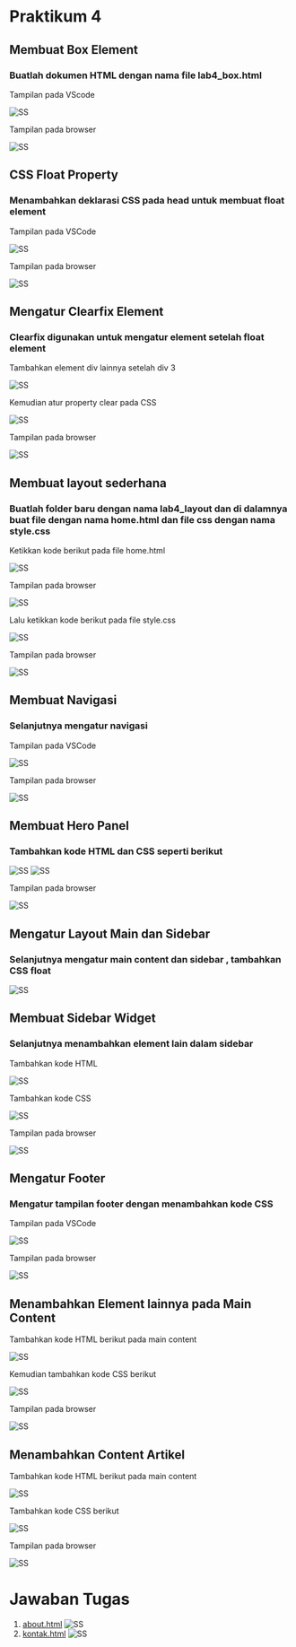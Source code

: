 # Praktikum 4
## Membuat Box Element
### Buatlah dokumen HTML dengan nama file lab4_box.html

Tampilan pada VScode

![SS](https://github.com/heynis10/Lab4Web/blob/master/ss1.png)

Tampilan pada browser

![SS](https://github.com/heynis10/Lab4Web/blob/master/ss2.png)

## CSS Float Property
### Menambahkan deklarasi CSS pada head untuk membuat float element

Tampilan pada VSCode

![SS](https://github.com/heynis10/Lab4Web/blob/master/ss3.png)

Tampilan pada browser 

![SS](https://github.com/heynis10/Lab4Web/blob/master/ss4.png)

## Mengatur Clearfix Element
### Clearfix digunakan untuk mengatur element setelah float element

Tambahkan element div lainnya setelah div 3 

![SS](https://github.com/heynis10/Lab4Web/blob/master/ss5.png)

Kemudian atur property clear pada CSS

![SS](https://github.com/heynis10/Lab4Web/blob/master/ss6.png)

Tampilan pada browser

![SS](https://github.com/heynis10/Lab4Web/blob/master/ss7.png)

## Membuat layout sederhana
### Buatlah folder baru dengan nama lab4_layout dan di dalamnya buat file dengan nama home.html dan file css dengan nama style.css

Ketikkan kode berikut pada file home.html

![SS](https://github.com/heynis10/Lab4Web/blob/master/ss8.png)

Tampilan pada browser 

![SS](https://github.com/heynis10/Lab4Web/blob/master/ss9.png)

Lalu ketikkan kode berikut pada file style.css

![SS](https://github.com/heynis10/Lab4Web/blob/master/ss10.png)

Tampilan pada browser

![SS](https://github.com/heynis10/Lab4Web/blob/master/ss11.png)

## Membuat Navigasi
### Selanjutnya mengatur navigasi

Tampilan pada VSCode

![SS](https://github.com/heynis10/Lab4Web/blob/master/ss12.png)

Tampilan pada browser

![SS](https://github.com/heynis10/Lab4Web/blob/master/ss13.png)

## Membuat Hero Panel
### Tambahkan kode HTML dan CSS seperti berikut

![SS](https://github.com/heynis10/Lab4Web/blob/master/ss14.png)
![SS](https://github.com/heynis10/Lab4Web/blob/master/ss15.png)

Tampilan pada browser

![SS](https://github.com/heynis10/Lab4Web/blob/master/ss16.png)

## Mengatur Layout Main dan Sidebar
### Selanjutnya mengatur main content dan sidebar , tambahkan CSS float

![SS](https://github.com/heynis10/Lab4Web/blob/master/ss17.png)

## Membuat Sidebar Widget
### Selanjutnya menambahkan element lain dalam sidebar

Tambahkan kode HTML

![SS](https://github.com/heynis10/Lab4Web/blob/master/ss18.png)

Tambahkan kode CSS

![SS](https://github.com/heynis10/Lab4Web/blob/master/ss19.png)

Tampilan pada browser

![SS](https://github.com/heynis10/Lab4Web/blob/master/ss20.png)

## Mengatur Footer
### Mengatur tampilan footer dengan menambahkan kode CSS

Tampilan pada VSCode

![SS](https://github.com/heynis10/Lab4Web/blob/master/ss21.png)

Tampilan pada browser

![SS](https://github.com/heynis10/Lab4Web/blob/master/ss22.png)

## Menambahkan Element lainnya pada Main Content

Tambahkan kode HTML berikut pada main content

![SS](https://github.com/heynis10/Lab4Web/blob/master/ss23.png)

Kemudian tambahkan kode CSS berikut

![SS](https://github.com/heynis10/Lab4Web/blob/master/ss24.png)

Tampilan pada browser

![SS](https://github.com/heynis10/Lab4Web/blob/master/ss25.png)

## Menambahkan Content Artikel

Tambahkan kode HTML berikut pada main content

![SS](https://github.com/heynis10/Lab4Web/blob/master/ss26.png)

Tambahkan kode CSS berikut

![SS](https://github.com/heynis10/Lab4Web/blob/master/ss27.png)

Tampilan pada browser 

![SS](https://github.com/heynis10/Lab4Web/blob/master/ss28.png)

# Jawaban Tugas
1. [about.html](https://github.com/heynis10/Lab4Web/blob/master/lab4_layout/about.html)
![SS](https://github.com/heynis10/Lab4Web/blob/master/ss29.png)
2. [kontak.html](https://github.com/heynis10/Lab4Web/blob/master/lab4_layout/kontak.html)
![SS](https://github.com/heynis10/Lab4Web/blob/master/ss30.png)
